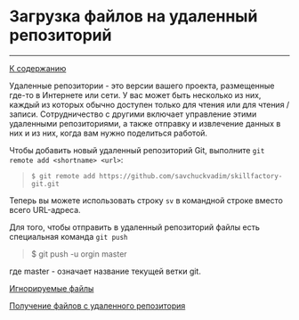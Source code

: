 # Загрузка файлов на удаленный репозиторий
---

[К cодержанию](Содержание.md)

Удаленные репозитории - это версии вашего проекта, размещенные где-то в Интернете или сети. У вас может быть несколько из них, каждый из которых обычно доступен только для чтения или для чтения / записи. Сотрудничество с другими включает управление этими удаленными репозиториями, а также отправку и извлечение данных в них и из них, когда вам нужно поделиться работой. 

Чтобы добавить новый удаленный репозиторий Git, выполните `git remote add <shortname> <url>`:
>
> `$ git remote add https://github.com/savchuckvadim/skillfactory-git.git`
>
Теперь вы можете использовать строку `sv` в командной строке вместо всего URL-адреса.

Для того, чтобы отправить в удаленный репозиторий файлы есть специальная команда `git push`

>
>$ git push -u orgin master
>
где master - означает название текущей ветки git.

[Игнорируемые файлы](gitignore.md)

[Получение файлов с удаленного репозитория](gitpull.md)